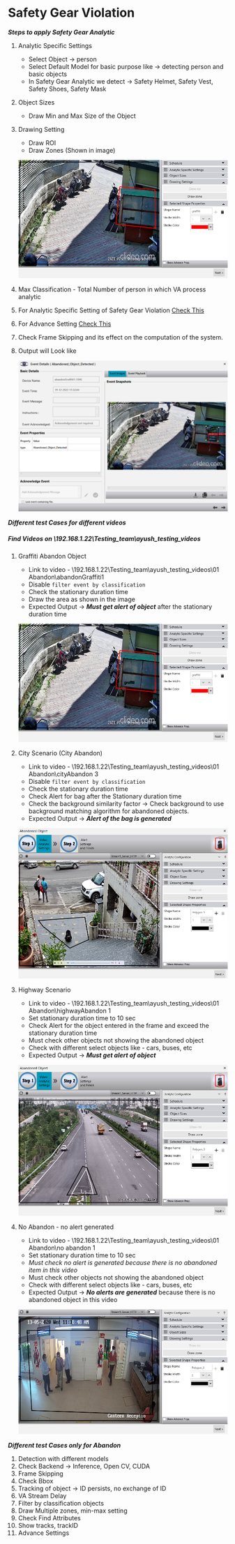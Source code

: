# **Safety Gear Violation**
 
***Steps to apply Safety Gear Analytic***

1. Analytic Specific Settings
   - Select Object -> person
   - Select Default Model for basic purpose like -> detecting person and basic objects
   - In Safety Gear Analytic we detect -> Safety Helmet, Safety Vest, Safety Shoes, Safety Mask
2. Object Sizes
   - Draw Min and Max Size of the Object
3. Drawing Setting
   - Draw ROI
   - Draw Zones (Shown in image)
   
    ![image](https://github.com/ayushaggarwalI2V/Video-Analytics-Server/blob/main/01%20Abandon%20Object%20Detection/images/graffiti.png "VMS image")

4. Max Classification - Total Number of person in which VA process analytic  
5. For Analytic Specific Setting of Safety Gear Violation [Check This](https://stackoverflowteams.com/c/i2v-systems/questions/130)
6. For Advance Setting [Check This](https://stackoverflowteams.com/c/i2v-systems/questions/132)
7. Check Frame Skipping and its effect on the computation of the system.
8. Output will Look like
   
   ![image](https://github.com/ayushaggarwalI2V/Video-Analytics-Server/blob/main/01%20Abandon%20Object%20Detection/images/abandoned_graffiti_output.png "Abandon Output")

***Different test Cases for different videos***
##### Find Videos on _\\192.168.1.22\Testing_team\ayush_testing_videos_

1. Graffiti Abandon Object
   - Link to video - \\192.168.1.22\Testing_team\ayush_testing_videos\01 Abandon\abandonGraffiti1
   - Disable `filter event by classification`
   - Check the stationary duration time
   - Draw the area as shown in the image
   - Expected Output -> **_Must get alert of object_** after the stationary duration time
     
   ![image](https://github.com/ayushaggarwalI2V/Video-Analytics-Server/blob/main/01%20Abandon%20Object%20Detection/images/graffiti.png "Graffiti Abandon")

2. City Scenario (City Abandon)
   - Link to video - \\192.168.1.22\Testing_team\ayush_testing_videos\01 Abandon\cityAbandon 3
   - Disable `filter event by classification`
   - Check the stationary duration time
   - Check Alert for bag after the Stationary duration time
   - Check the background similarity factor -> Check background to use background matching algorithm for abandoned objects.
   - Expected Output -> **_Alert of the bag is generated_**
   
   ![image](https://github.com/ayushaggarwalI2V/Video-Analytics-Server/blob/main/01%20Abandon%20Object%20Detection/images/cityAbandoned.png "City Abandon")

3. Highway Scenario
   - Link to video - \\192.168.1.22\Testing_team\ayush_testing_videos\01 Abandon\highwayAbandon 1
   - Set stationary duration time to 10 sec
   - Check Alert for the object entered in the frame and exceed the stationary duration time 
   - Must check other objects not showing the abandoned object
   - Check with different select objects like - cars, buses, etc
   - Expected Output -> **_Must get alert of object_**
     
   ![image](https://github.com/ayushaggarwalI2V/Video-Analytics-Server/blob/main/01%20Abandon%20Object%20Detection/images/highwayAbandoned.png "Highway Abandon")

4. No Abandon - no alert generated 
   - Link to video - \\192.168.1.22\Testing_team\ayush_testing_videos\01 Abandon\no abandon 1
   - Set stationary duration time to 10 sec
   - *Must check no alert is generated because there is no abandoned item in this video*
   - Must check other objects not showing the abandoned object
   - Check with different select objects like - cars, buses, etc
   - Expected Output -> **_No alerts are generated_** because there is no abandoned object in this video
     
   ![image](https://github.com/ayushaggarwalI2V/Video-Analytics-Server/blob/main/01%20Abandon%20Object%20Detection/images/no%20abandoned.png "No Abandon")

***Different test Cases only for Abandon***

1. Detection with different models
2. Check Backend -> Inference, Open CV, CUDA
3. Frame Skipping
4. Check Bbox
5. Tracking of object -> ID persists, no exchange of ID
6. VA Stream Delay
7. Filter by classification objects
8. Draw Multiple zones, min-max setting
9. Check Find Attributes
10. Show tracks, trackID
11. Advance Settings

